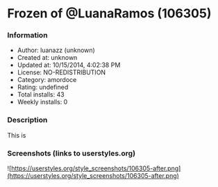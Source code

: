 # Frozen of @LuanaRamos (106305)

### Information
- Author: luanazz (unknown)
- Created at: unknown
- Updated at: 10/15/2014, 4:02:38 PM
- License: NO-REDISTRIBUTION
- Category: amordoce
- Rating: undefined
- Total installs: 43
- Weekly installs: 0


### Description
This is


### Screenshots (links to userstyles.org)
![https://userstyles.org/style_screenshots/106305-after.png](https://userstyles.org/style_screenshots/106305-after.png)


